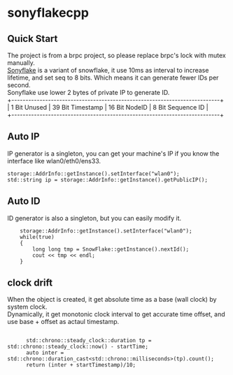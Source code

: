 # sonyflakecpp

## Quick Start
The project is from a brpc project, so please replace brpc's lock with mutex manually.  
[Sonyflake](https://github.com/sony/sonyflake) is a variant of snowflake, it use 10ms as interval to increase lifetime, and set seq to 8 bits. Which means it can generate fewer IDs per second.   
Sonyflake use lower 2 bytes of private IP to generate ID.   
+--------------------------------------------------------------------------+   
| 1 Bit Unused | 39 Bit Timestamp |  16 Bit NodeID  |   8 Bit Sequence ID |   
+--------------------------------------------------------------------------+   

## Auto IP 
IP generator is a singleton, you can get your machine's IP if you know the interface like wlan0/eth0/ens33.  
```
storage::AddrInfo::getInstance().setInterface("wlan0");
std::string ip = storage::AddrInfo::getInstance().getPublicIP();
```

## Auto ID
ID generator is also a singleton, but you can easily modify it.  
```
    storage::AddrInfo::getInstance().setInterface("wlan0");
    while(true)
    {   
        long long tmp = SnowFlake::getInstance().nextId();
        cout << tmp << endl;
    }
```

##  clock drift
When the object is created, it get absolute time as a base (wall clock) by system clock.   
Dynamically, it get monotonic clock interval to get accurate time offset, and use base + offset as actaul timestamp.
```

      std::chrono::steady_clock::duration tp =  std::chrono::steady_clock::now() - startTime;
      auto inter =  std::chrono::duration_cast<std::chrono::milliseconds>(tp).count();
      return (inter + startTimestamp)/10;
```
 
